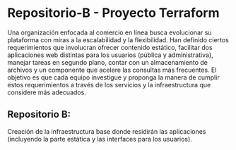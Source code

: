 # Repositorio-B - Proyecto Terraform

Una organización enfocada al comercio en línea busca evolucionar su plataforma con miras a la escalabilidad y la flexibilidad. Han definido ciertos requerimientos que involucran ofrecer contenido estático, facilitar dos aplicaciones web distintas para los usuarios (pública y administrativa), manejar tareas en segundo plano, contar con un almacenamiento de archivos y un componente que acelere las consultas más frecuentes. El objetivo es que cada equipo investigue y proponga la manera de cumplir estos requerimientos a través de los servicios y la infraestructura que considere más adecuados.

## Repositorio B:

Creación de la infraestructura base donde residirán las aplicaciones (incluyendo la parte estática y las interfaces para los usuarios).
